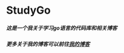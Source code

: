 # StudyGo
##### 这是一个我关于学习go语言的代码库和相关博客
##### 更多关于我的博客可以前往[我的博客](https://learnku.com/blog/yangkuang)
